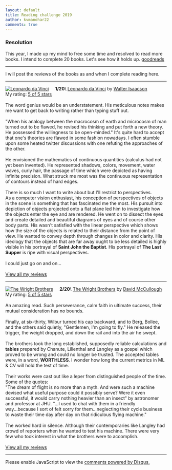 ```yaml
---
layout: default
title: Reading challenge 2019
author: kvmanohar22
comments: true
---
```


<script src="https://cdnjs.cloudflare.com/ajax/libs/mathjax/2.7.0/MathJax.js?config=TeX-AMS-MML_HTMLorMML" type="text/javascript"></script>
<link rel="stylesheet" href="./../css/prism.css">
<script src="./../js/prism.js"></script>

### Resolution
This year, I made up my mind to free some time and resolved to read more books. I intend to complete 20 books. Let's see how it holds up. [goodreads](https://www.goodreads.com/user/show/57503879-kv-manohar)

---
I will post the reviews of the books as and when I complete reading here.

---
**1/20**\\
<a href="https://www.goodreads.com/book/show/34684622-leonardo-da-vinci" style="float: left; padding-right: 20px"><img border="0" alt="Leonardo da Vinci" src="https://images.gr-assets.com/books/1523543570m/34684622.jpg" /></a><a href="https://www.goodreads.com/book/show/34684622-leonardo-da-vinci">Leonardo da Vinci</a> by <a href="https://www.goodreads.com/author/show/7111.Walter_Isaacson">Walter Isaacson</a><br/>
My rating: <a href="https://www.goodreads.com/review/show/2505889914">5 of 5 stars</a><br /><br />
The word genius would be an understatement. His meticulous notes makes me want to get back to writing rather than typing stuff out. <br /><br />"When his analogy between the macrocosm of earth and microcosm of man turned out to be flawed, he revised his thinking and put forth a new theory. He possessed the willingness to be open-minded." It's quite hard to accept that one's theories are flawed in some fashion nowadays. I often stumble upon some heated twitter discussions with one refuting the approaches of the other.<br /><br />He envisioned the mathematics of continuous quantities (calculus had not yet been invented). He represented shadows, colors, movement, water waves, curly hair, the passage of time which were depicted as having infinite precision. What struck me most was the continuous representation of contours instead of hard edges.<br /><br />There is so much I want to write about but I'll restrict to perspectives.<br />As a computer vision enthusiast, his conception of perspectives of objects in the scene is something that has fascinated me the most. His pursuit into depiction of objects projected onto a flat plane led him to investigate how the objects enter the eye and are rendered. He went on to dissect the eyes and create detailed and beautiful diagrams of eyes and of course other body parts. His wasn't satisfied with the linear perspective which shows how the size of the objects is related to their distance from the point of view. He wanted to convey depth through changes in color and clarity. His ideology that the objects that are far away ought to be less detailed is highly visible in his portrayal of **Saint John the Baptist**. His portrayal of **The Last Supper** is ripe with visual perspectives.<br /><br />I could just go on and on...
<br/><br/>
<a href="https://www.goodreads.com/review/list/57503879-kv-manohar">View all my reviews</a>

---
**2/20**\\
<a href="https://www.goodreads.com/book/show/22609391-the-wright-brothers" style="float: left; padding-right: 20px"><img border="0" alt="The Wright Brothers" src="https://images.gr-assets.com/books/1430942575m/22609391.jpg" /></a><a href="https://www.goodreads.com/book/show/22609391-the-wright-brothers">The Wright Brothers</a> by <a href="https://www.goodreads.com/author/show/6281688.David_McCullough">David McCullough</a><br/>
My rating: <a href="https://www.goodreads.com/review/show/2676387511">5 of 5 stars</a><br /><br />
An amazing read. Such perseverance, calm faith in ultimate success, their mutual consideration has no bounds.<br /><br />Finally, at six-thirty, Wilbur turned his cap backward, and to Berg, Bollee, and the others said quietly, "Gentlemen, I'm going to fly." He released the trigger, the weight dropped, and down the rail and into the air he swept.<br /><br />The brothers took the long established, supposedly reliable calculations and **tables** prepared by Chanute, Lilienthal and Langley as a gospel which proved to be wrong and could no longer be trusted. The accepted tables were, in a word, **WORTHLESS**. I wonder how long the current metrics in ML & CV will hold the test of time.<br /><br />Their works were cast out like a leper from distinguished people of the time. Some of the quotes:<br />"The dream of flight is no more than a myth. And were such a machine devised what useful purpose could it possibly serve? Were it even successful, it would carry nothing heavier than an insect" by astronomer and professor at JHU. "...I used to chat with them in a friendly way...because I sort of felt sorry for them...neglecting their cycle business to waste their time day after day on that ridiculous flying machine."<br /><br />The worked hard in silence. Although their contemporaries like Langley had crowd of reporters when he wanted to test his machine. There were very few who took interest in what the brothers were to accomplish.
<br/><br/>
<a href="https://www.goodreads.com/review/list/57503879-kv-manohar">View all my reviews</a>

---

<div id="disqus_thread"></div>
<script>

/**
*  RECOMMENDED CONFIGURATION VARIABLES: EDIT AND UNCOMMENT THE SECTION BELOW TO INSERT DYNAMIC VALUES FROM YOUR PLATFORM OR CMS.
*  LEARN WHY DEFINING THESE VARIABLES IS IMPORTANT: https://disqus.com/admin/universalcode/#configuration-variables*/
/*
var disqus_config = function () {
this.page.url = PAGE_URL;  // Replace PAGE_URL with your page's canonical URL variable
this.page.identifier = PAGE_IDENTIFIER; // Replace PAGE_IDENTIFIER with your page's unique identifier variable
};
*/
(function() { // DON'T EDIT BELOW THIS LINE
var d = document, s = d.createElement('script');
s.src = 'https://kvmanohar22-github-io.disqus.com/embed.js';
s.setAttribute('data-timestamp', +new Date());
(d.head || d.body).appendChild(s);
})();
</script>
<noscript>Please enable JavaScript to view the <a href="https://disqus.com/?ref_noscript">comments powered by Disqus.</a></noscript>
